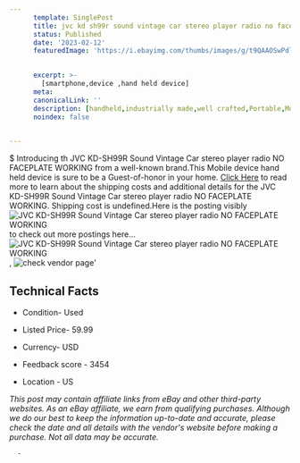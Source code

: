 ```yaml
---
      template: SinglePost
      title: jvc kd sh99r sound vintage car stereo player radio no faceplate working
      status: Published
      date: '2023-02-12'
      featuredImage: 'https://i.ebayimg.com/thumbs/images/g/t9QAAOSwPdljDY9f/s-l225.jpg'
       

      excerpt: >-
        [smartphone,device ,hand held device]
      meta:
      canonicalLink: ''
      description: [handheld,industrially made,well crafted,Portable,Mobile,Compact,Convenient,Lightweight,Maneuverable,Man-portable,Miniature,Carriable,Hand-held,Light,Holdable,Transportable,Mobile device,Pocket-sized,On-the-go,Wireless,Cordless,Compact size,Convenient size, smartphone,device ,hand held device]
      noindex: false
      

---
```

$
      Introducing th JVC KD-SH99R Sound Vintage Car stereo player radio NO FACEPLATE WORKING from a well-known brand.This Mobile device hand held device is sure to be a Guest-of-honor in your home. [Click Here](https://www.ebay.com/itm/255701171192?hash=item3b88fa3bf8%3Ag%3At9QAAOSwPdljDY9f&mkevt=1&mkcid=1&mkrid=711-53200-19255-0&campid=%253CePNCampaignId%253E&customid=%253CreferenceId%253E&toolid=10049) to read more to learn about the shipping costs and additional details for the JVC KD-SH99R Sound Vintage Car stereo player radio NO FACEPLATE WORKING. Shipping cost is undefined.Here is the posting visibly ![JVC KD-SH99R Sound Vintage Car stereo player radio NO FACEPLATE WORKING](https://i.ebayimg.com/thumbs/images/g/t9QAAOSwPdljDY9f/s-l225.jpg) to check out more postings here... ![JVC KD-SH99R Sound Vintage Car stereo player radio NO FACEPLATE WORKING](https://i.ebayimg.com/images/g/t9QAAOSwPdljDY9f/s-l1600.jpg), ![check vendor page](https://origin-galleryplus.ebayimg.com/ws/web/255701171192_2_0_1/225x225.jpg,https://origin-galleryplus.ebayimg.com/ws/web/255701171192_3_0_1/225x225.jpg,https://origin-galleryplus.ebayimg.com/ws/web/255701171192_4_0_1/225x225.jpg,https://origin-galleryplus.ebayimg.com/ws/web/255701171192_5_0_1/225x225.jpg)'

      

 ## Technical Facts 



     
      

 - Condition- Used 


      

 - Listed Price- 59.99 


      

 - Currency- USD 


      

 - Feedback score - 3454 


      

 - Location - US 


      
      

 *_This post may contain affiliate links from eBay and other third-party websites. As an eBay affiliate, we earn from qualifying purchases. Although we do our best to keep the information up-to-date and accurate, please check the date and all details with the vendor's website before making a purchase. Not all data may be accurate._*




      -
